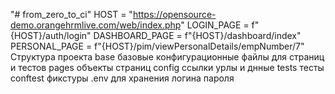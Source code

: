 "# from_zero_to_ci" 
HOST = "https://opensource-demo.orangehrmlive.com/web/index.php"
    LOGIN_PAGE = f"{HOST}/auth/login"
    DASHBOARD_PAGE = f"{HOST}/dashboard/index"
    PERSONAL_PAGE = f"{HOST}/pim/viewPersonalDetails/empNumber/7"
Структура проекта
base базовые конфигурационные файлы для страниц и тестов
pages объекты страниц
config ссылки урлы и днные
tests тесты
conftest фикстуры
.env для хранения логина пароля
